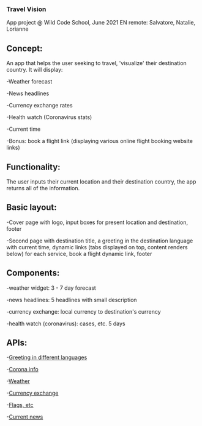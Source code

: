 ### Travel Vision 
App project @ Wild Code School, June 2021 EN remote: Salvatore, Natalie, Lorianne


## Concept: 

An app that helps the user seeking to travel, 'visualize' their destination country. It will display:


-Weather forecast 

-News headlines 

-Currency exchange rates 

-Health watch (Coronavirus stats) 

-Current time 

-Bonus: book a flight link (displaying various online flight booking website links)



## Functionality: 

The user inputs their current location and their destination country, the app returns all of the information.



## Basic layout: 

-Cover page with logo, input boxes for present location and destination, footer 

-Second page with destination title, a greeting in the destination language with current time, dynamic links (tabs displayed on top, content renders below) for each service, book a flight dynamic link, footer



## Components: 

-weather widget: 3 - 7 day forecast 

-news headlines: 5 headlines with small description 

-currency exchange: local currency to destination's currency

-health watch (coronavirus): cases, etc. 5 days



## APIs: 

-[Greeting in different languages](https://fourtonfish.com/project/hellosalut-api/)

-[Corona info](https://quarantine.country/coronavirus/api/)

-[Weather](https://www.metaweather.com/api/)

-[Currency exchange](https://www.vatcomply.com/documentation)

-[Flags, etc](https://github.com/lennertVanSever/graphcountries)

-[Current news](https://newsapi.org/)
